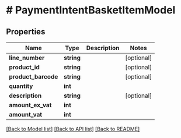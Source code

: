 # # PaymentIntentBasketItemModel

## Properties

Name | Type | Description | Notes
------------ | ------------- | ------------- | -------------
**line_number** | **string** |  | [optional]
**product_id** | **string** |  | [optional]
**product_barcode** | **string** |  | [optional]
**quantity** | **int** |  |
**description** | **string** |  | [optional]
**amount_ex_vat** | **int** |  |
**amount_vat** | **int** |  |

[[Back to Model list]](../../README.md#models) [[Back to API list]](../../README.md#endpoints) [[Back to README]](../../README.md)
